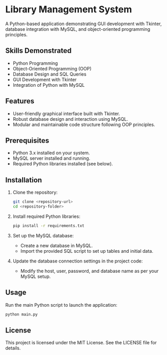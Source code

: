 # Library Management System

A Python-based application demonstrating GUI development with Tkinter, database integration with MySQL, and object-oriented programming principles.

## Skills Demonstrated

- Python Programming
- Object-Oriented Programming (OOP)
- Database Design and SQL Queries
- GUI Development with Tkinter
- Integration of Python with MySQL

## Features

- User-friendly graphical interface built with Tkinter.
- Robust database design and interaction using MySQL.
- Modular and maintainable code structure following OOP principles.

## Prerequisites

- Python 3.x installed on your system.
- MySQL server installed and running.
- Required Python libraries installed (see below).

## Installation

1. Clone the repository:
   ```bash
   git clone <repository-url>
   cd <repository-folder>
   ```

2. Install required Python libraries:
   ```bash
   pip install -r requirements.txt
   ```

3. Set up the MySQL database:
   - Create a new database in MySQL.
   - Import the provided SQL script to set up tables and initial data.

4. Update the database connection settings in the project code:
   - Modify the host, user, password, and database name as per your MySQL setup.

## Usage

Run the main Python script to launch the application:
```bash
python main.py
```

## License

This project is licensed under the MIT License. See the LICENSE file for details.
